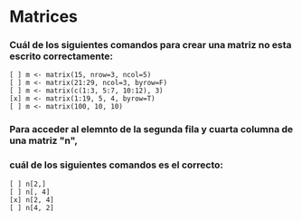 
Matrices
=========

### Cuál de los siguientes comandos para crear una matriz no esta escrito correctamente:

    [ ] m <- matrix(15, nrow=3, ncol=5)
    [ ] m <- matrix(21:29, ncol=3, byrow=F)
    [ ] m <- matrix(c(1:3, 5:7, 10:12), 3)
    [x] m <- matrix(1:19, 5, 4, byrow=T)
    [ ] m <- matrix(100, 10, 10)

### Para acceder al elemnto de la segunda fila y cuarta columna de una matriz "n",
### cuál de los siguientes comandos es el correcto:

    [ ] n[2,]
    [ ] n[, 4]
    [x] n[2, 4]
    [ ] n[4, 2]

